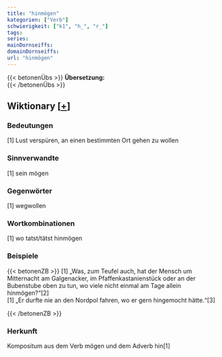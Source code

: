 ```yaml
---
title: "hinmögen"
kategorien: ["Verb"]
schwierigkeit: ["k1", "h_", "r_"]
tags:
series:
mainDornseiffs:
domainDornseiffs:
url: "hinmögen"
---
```


{{< betonenÜbs >}}
**Übersetzung:**  
{{< /betonenÜbs >}}

## Wiktionary [[+](https://de.wiktionary.org/wiki/hinmögen)]

### Bedeutungen
[1] Lust verspüren, an einen bestimmten Ort gehen zu wollen  

### Sinnverwandte
[1] sein mögen  

### Gegenwörter
[1] wegwollen  

### Wortkombinationen
[1] wo tatst/tätst hinmögen  

### Beispiele
{{< betonenZB >}}
[1] „Was, zum Teufel auch, hat der Mensch um Mitternacht am Galgenacker, im Pfaffenkastanienstück oder an der Bubenstube oben zu tun, wo viele nicht einmal am Tage allein hinmögen?“[2]  
[1] „Er durfte nie an den Nordpol fahren, wo er gern hingemocht hätte.“[3]  

{{< /betonenZB >}}
### Herkunft
Kompositum aus dem Verb mögen und dem Adverb hin[1]  


